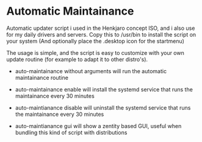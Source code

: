 # Automatic Maintainance

Automatic updater script i used in the Henkjaro concept ISO, and i also use for my daily drivers and servers.
Copy this to /usr/bin to install the script on your system (And optionally place the .desktop icon for the startmenu)

The usage is simple, and the script is easy to customize with your own update routine (for example to adapt it to other distro's).

- auto-maintainance without arguments will run the automatic maintainance routine

- auto-maintainance enable will install the systemd service that runs the maintainance every 30 minutes

- auto-maintianance disable will uninstall the systemd service that runs the maintainance every 30 minutes

- auto-maintianance gui will show a zentity based GUI, useful when bundling this kind of script with distributions

